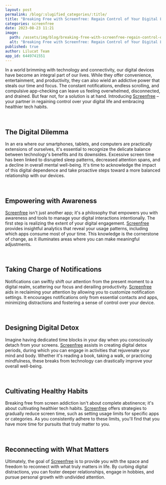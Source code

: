 ```yaml
---
layout: post
permalink: /blog/:slugified_categories/:title/
title: "Breaking Free with Screenfree: Regain Control of Your Digital Life"
categories: screenfree
date: 2023-08-23 11:21
image:
  path: /assets/img/blog/breaking-free-with-screenfree-regain-control-ofyour-digital-life.jpg
  alt: "Breaking Free with Screenfree: Regain Control of Your Digital Life"
published: true
author: Lilucat Team
app_id: 6449741551
---
```


In a world brimming with technology and connectivity, our digital devices have become an integral part of our lives. While they offer convenience, entertainment, and productivity, they can also wield an addictive power that steals our time and focus. The constant notifications, endless scrolling, and compulsive app-checking can leave us feeling overwhelmed, disconnected, and drained. But fear not, for a solution is at hand. Introducing <a class="fw-semibold" href="https://lilucat.com/screenfree/">Screenfree</a> – your partner in regaining control over your digital life and embracing healthier tech habits.

<br>

## The Digital Dilemma
In an era where our smartphones, tablets, and computers are practically extensions of ourselves, it's essential to recognize the delicate balance between technology's benefits and its downsides. Excessive screen time has been linked to disrupted sleep patterns, decreased attention spans, and a decline in overall mental well-being. It's time to acknowledge the impact of this digital dependence and take proactive steps toward a more balanced relationship with our devices.
 
<br>

## Empowering with Awareness
<a class="fw-semibold" href="https://lilucat.com/screenfree/">Screenfree</a> isn't just another app; it's a philosophy that empowers you with awareness and tools to manage your digital interactions intentionally. The first step is realizing the extent of your digital engagement. <a class="fw-semibold" href="https://lilucat.com/screenfree/">Screenfree</a> provides insightful analytics that reveal your usage patterns, including which apps consume most of your time. This knowledge is the cornerstone of change, as it illuminates areas where you can make meaningful adjustments.

<br>

## Taking Charge of Notifications
Notifications can swiftly shift our attention from the present moment to a digital realm, scattering our focus and derailing productivity. <a class="fw-semibold" href="https://lilucat.com/screenfree/">Screenfree</a> aids in reclaiming your attention by allowing you to customize notification settings. It encourages notifications only from essential contacts and apps, minimizing distractions and fostering a sense of control over your device.

<br>

## Designing Digital Detox
Imagine having dedicated time blocks in your day when you consciously detach from your screens. <a class="fw-semibold" href="https://lilucat.com/screenfree/">Screenfree</a> assists in creating digital detox periods, during which you can engage in activities that rejuvenate your mind and body. Whether it's reading a book, taking a walk, or practicing mindfulness, these breaks from technology can drastically improve your overall well-being.

<br>

## Cultivating Healthy Habits
Breaking free from screen addiction isn't about complete abstinence; it's about cultivating healthier tech habits. <a class="fw-semibold" href="https://lilucat.com/screenfree/">Screenfree</a> offers strategies to gradually reduce screen time, such as setting usage limits for specific apps or categories. As you consistently adhere to these limits, you'll find that you have more time for pursuits that truly matter to you.

<br>

## Reconnecting with What Matters
Ultimately, the goal of <a class="fw-semibold" href="https://lilucat.com/screenfree/">Screenfree</a> is to provide you with the space and freedom to reconnect with what truly matters in life. By curbing digital distractions, you can foster deeper relationships, engage in hobbies, and pursue personal growth with undivided attention.
